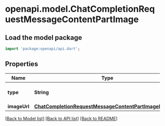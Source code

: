 # openapi.model.ChatCompletionRequestMessageContentPartImage

## Load the model package
```dart
import 'package:openapi/api.dart';
```

## Properties
Name | Type | Description | Notes
------------ | ------------- | ------------- | -------------
**type** | **String** | The type of the content part. | 
**imageUrl** | [**ChatCompletionRequestMessageContentPartImageImageUrl**](ChatCompletionRequestMessageContentPartImageImageUrl.md) |  | 

[[Back to Model list]](../README.md#documentation-for-models) [[Back to API list]](../README.md#documentation-for-api-endpoints) [[Back to README]](../README.md)



